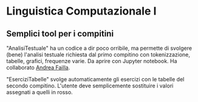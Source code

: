 # Linguistica Computazionale I

## Semplici tool per i compitini
"AnalisiTestuale" ha un codice a dir poco orribile, ma permette di svolgere (bene) l'analisi testuale richiesta dal primo compitino con tokenizzazione, tabelle, grafici, frequenze varie. 
Da aprire con Jupyter notebook. Ha collaborato [Andrea Failla](https://github.com/andreafailla).

"EserciziTabelle" svolge automaticamente gli esercizi con le tabelle del secondo compitino. L'utente deve semplicemente sostituire i valori assegnati a quelli in rosso.
